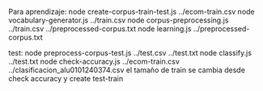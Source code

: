 Para aprendizaje:
node create-corpus-train-test.js ../ecom-train.csv
node vocabulary-generator.js ../train.csv
node corpus-preprocessing.js ../train.csv ../preprocessed-corpus.txt
node learning.js ../preprocessed-corpus.txt

test:
node preprocess-corpus-test.js ../test.csv ../test.txt
node classify.js ../test.txt
node check-accuracy.js ../ecom-train.csv ../clasificacion_alu0101240374.csv 
el tamaño de train se cambia desde check accuracy y create test-train